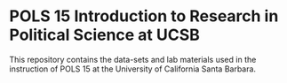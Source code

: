 # POLS 15 Introduction to Research in Political Science at UCSB
This repository contains the data-sets and lab materials used in the instruction of POLS 15 at the University of California Santa Barbara.